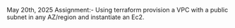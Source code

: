 May 20th, 2025
Assignment:- Using terraform provision a VPC with a public subnet in any AZ/region and instantiate an Ec2.
